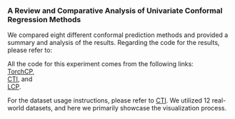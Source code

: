 ### A Review and Comparative Analysis of Univariate Conformal Regression Methods

We compared eight different conformal prediction methods and provided a summary and analysis of the results. Regarding the code for the results, please refer to: 

All the code for this experiment comes from the following links:  
[TorchCP](https://github.com/ml-stat-Sustech/TorchCP),  
[CTI](https://github.com/luo-lorry/CTI), and  
[LCP](https://github.com/LeyingGuan/LCP).  

For the dataset usage instructions, please refer to [CTI](https://github.com/luo-lorry/CTI). We utilized 12 real-world datasets, and here we primarily showcase the visualization process.
